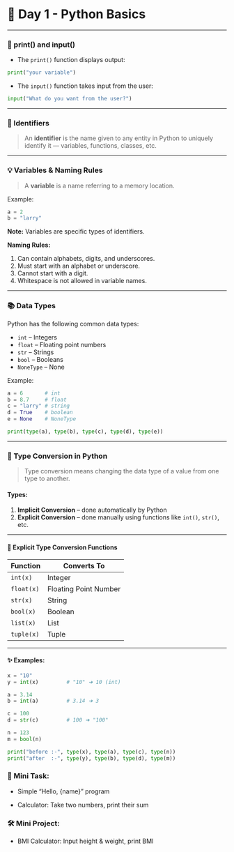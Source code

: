 # 🐍 Day 1 - Python Basics

---

### 📌 print() and input()

- The `print()` function displays output:
```python
print("your variable")
````

* The `input()` function takes input from the user:

```python
input("What do you want from the user?")
```

---

### 🧠 Identifiers

> An **identifier** is the name given to any entity in Python to uniquely identify it — variables, functions, classes, etc.

---

### 💡 Variables & Naming Rules

> A **variable** is a name referring to a memory location.

Example:

```python
a = 2 
b = "larry"
```

**Note:**
Variables are specific types of identifiers.

**Naming Rules:**

1. Can contain alphabets, digits, and underscores.
2. Must start with an alphabet or underscore.
3. Cannot start with a digit.
4. Whitespace is not allowed in variable names.

---

### 📚 Data Types

Python has the following common data types:

* `int` – Integers
* `float` – Floating point numbers
* `str` – Strings
* `bool` – Booleans
* `NoneType` – None

Example:

```python
a = 6       # int
b = 8.7     # float 
c = "larry" # string
d = True    # boolean
e = None    # NoneType

print(type(a), type(b), type(c), type(d), type(e))
```

---

### 🔄 Type Conversion in Python

> Type conversion means changing the data type of a value from one type to another.

#### Types:

1. **Implicit Conversion** – done automatically by Python
2. **Explicit Conversion** – done manually using functions like `int()`, `str()`, etc.

---

#### 🔧 Explicit Type Conversion Functions

| Function   | Converts To           |
| ---------- | --------------------- |
| `int(x)`   | Integer               |
| `float(x)` | Floating Point Number |
| `str(x)`   | String                |
| `bool(x)`  | Boolean               |
| `list(x)`  | List                  |
| `tuple(x)` | Tuple                 |

---

#### ✨ Examples:

```python
x = "10"
y = int(x)         # "10" ➜ 10 (int)

a = 3.14
b = int(a)         # 3.14 ➜ 3

c = 100
d = str(c)         # 100 ➜ "100"

n = 123
m = bool(n)

print("before :-", type(x), type(a), type(c), type(n))
print("after  :-", type(y), type(b), type(d), type(m))
```
### 🧠 Mini Task:

* Simple “Hello, {name}” program

* Calculator: Take two numbers, print their sum

### 🛠️ Mini Project:

* BMI Calculator: Input height & weight, print BMI


